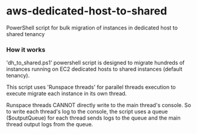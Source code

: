 # aws-dedicated-host-to-shared
PowerShell script for bulk migration of instances in dedicated host to shared tenancy

### How it works
'dh_to_shared.ps1' powershell script is designed to migrate hundreds of instances running on EC2 dedicated hosts to shared instances (default tenancy).

This script uses 'Runspace threads' for parallel threads execution to execute migrate each instance in its own thread.

Runspace threads CANNOT directly write to the main thread's console. So to write each thread's log to the console, the script uses a queue ($outputQueue) for each thread sends logs to the queue and the main thread output logs from the queue.




